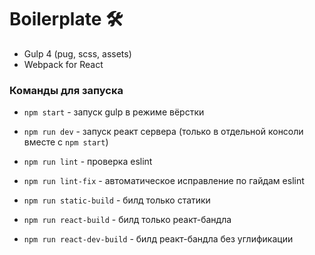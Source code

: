 # Boilerplate 🛠
- Gulp 4 (pug, scss, assets)
- Webpack for React

### Команды для запуска
- ```npm start``` - запуск gulp в режиме вёрстки
- ```npm run dev``` - запуск реакт сервера (только в отдельной консоли вместе с ```npm start```)

- ```npm run lint``` - проверка eslint
- ```npm run lint-fix``` - автоматическое исправление по гайдам eslint
- ```npm run static-build``` - билд только статики
- ```npm run react-build``` - билд только реакт-бандла
- ```npm run react-dev-build``` - билд реакт-бандла без углификации